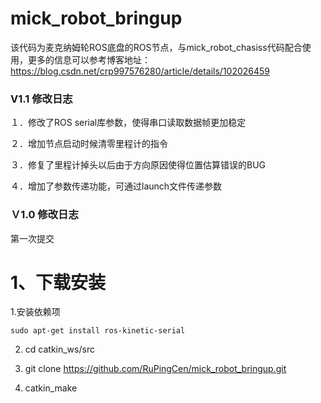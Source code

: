 # mick_robot_bringup
该代码为麦克纳姆轮ROS底盘的ROS节点，与mick_robot_chasiss代码配合使用，更多的信息可以参考博客地址：https://blog.csdn.net/crp997576280/article/details/102026459
### V1.1 修改日志
  １．修改了ROS serial库参数，使得串口读取数据帧更加稳定
  
  ２．增加节点启动时候清零里程计的指令
  
  ３．修复了里程计掉头以后由于方向原因使得位置估算错误的BUG
  
  ４．增加了参数传递功能，可通过launch文件传递参数
  
### Ｖ1.0 修改日志
  第一次提交
  
# 1、下载安装
 1.安装依赖项
 
    sudo apt-get install ros-kinetic-serial
    
 2. cd catkin_ws/src
 
 3.  git clone  https://github.com/RuPingCen/mick_robot_bringup.git

 4. catkin_make
